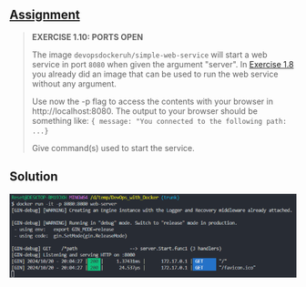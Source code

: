 ## [Assignment](https://courses.mooc.fi/org/uh-cs/courses/devops-with-docker/chapter-2/interacting-with-the-container-via-volumes-and-ports#deecce60-502d-4479-bf66-7035aadf93ea)

> **EXERCISE 1.10: PORTS OPEN**
> 
> The image `devopsdockeruh/simple-web-service` will start a web service in port `8080` when given the argument "server". In [Exercise 1.8](https://courses.mooc.fi/org/uh-cs/courses/devops-with-docker/chapter-2/in-depth-dive-into-images#fa341527-2be4-46e5-8fb7-4b530eba67d5) you already did an image that can be used to run the web service without any argument.
> 
> Use now the -p flag to access the contents with your browser in http://localhost:8080. The output to your browser should be something like: `{ message: "You connected to the following path: ...}`
> 
> Give command(s) used to start the service.

## Solution

![Solution to Exercise 1.10](https://raw.githubusercontent.com/VikSil/DevOps_with_Docker/refs/heads/trunk/Part1/Exercise_1.10/Exercise_1.10.png)